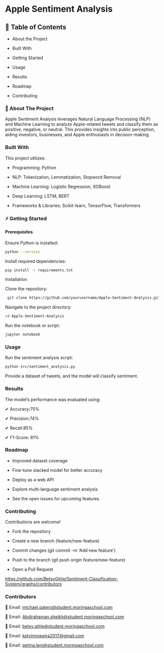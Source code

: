 #  Apple Sentiment Analysis




## 📌 Table of Contents

* About the Project

* Built With

* Getting Started

* Usage

* Results

* Roadmap

* Contributing


### 📖 About The Project

Apple Sentiment Analysis leverages Natural Language Processing (NLP) and Machine Learning to analyze Apple-related tweets and classify them as positive, negative, or neutral. This provides insights into public perception, aiding investors, businesses, and Apple enthusiasts in decision-making.

### Built With

This project utilizes:

* Programming: Python

* NLP: Tokenization, Lemmatization, Stopword Removal

* Machine Learning: Logistic Regression, XGBoost

* Deep Learning: LSTM, BERT

* Frameworks & Libraries: Scikit-learn, TensorFlow, Transformers


### ⚡ Getting Started

#### Prerequisites

Ensure Python is installed:

```bash 
python --version
 ```

Install required dependencies:

```bash
pip install -r requirements.txt
 ```

Installation


Clone the repository:

```bash
 git clone https://github.com/yourusername/Apple-Sentiment-Analysis.git
 ```
Navigate to the project directory:

```bash
cd Apple-Sentiment-Analysis
```

Run the notebook or script:

```bash
jupyter notebook
```

### Usage
Run the sentiment analysis script:

```bash
python src/sentiment_analysis.py
```

Provide a dataset of tweets, and the model will classify sentiment.

### Results

The model’s performance was evaluated using:

✔ Accuracy:75%

✔ Precision:74%

✔ Recall:85%

✔ F1-Score: 81%


 ### Roadmap

 * Improved dataset coverage

 * Fine-tune stacked model for better accuracy

 * Deploy as a web API

 * Explore multi-language sentiment analysis

* See the open issues for upcoming features.

### Contributing

Contributions are welcome!

* Fork the repository

* Create a new branch (feature/new-feature)

* Commit changes (git commit -m 'Add new feature')

* Push to the branch (git push origin feature/new-feature)

* Open a Pull Request

https://github.com/BetsyGitije/Sentiment-Classification-System/graphs/contributors

### Contributors

📧 Email: michael.gatero@student.moringaschool.com

📧 Email: Abdirahaman.sheikh@student.moringaschool.com

📧 Email: betsy.gitije@student.moringaschool.com

📧 Email: kelvinnyawira2017@gmail.com

📧 Email: petina.leni@student.moringaschool.com



